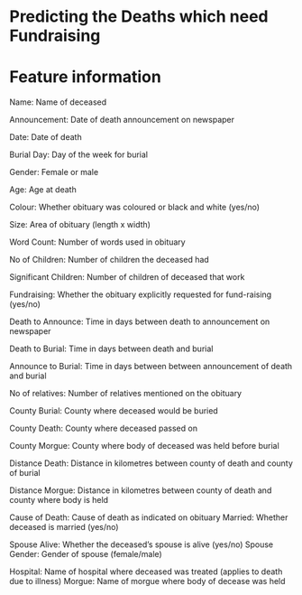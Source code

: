# Predicting the Deaths which need Fundraising

# Feature information
Name: Name of deceased 

Announcement: Date of death announcement on newspaper

Date: Date of death 

Burial Day: Day of the week for burial 

Gender: Female or male 

Age: Age at death 

Colour: Whether obituary was coloured or black and white (yes/no)

Size: Area of obituary (length x width) 

Word Count: Number of words used in obituary

No of Children: Number of children the deceased had 

Significant Children: Number of children of deceased that work 

Fundraising: Whether the obituary explicitly requested for fund-raising (yes/no) 

Death to Announce: Time in days between death to announcement on newspaper 

Death to Burial: Time in days between death and burial 

Announce to Burial: Time in days between between announcement of death and burial 

No of relatives: Number of relatives mentioned on the obituary 

County Burial: County where deceased would be buried 

County Death: County where deceased passed on 

County Morgue: County where body of deceased was held before burial 

Distance Death: Distance in kilometres between county of death and county of burial 

Distance Morgue:  Distance in kilometres between county of death and county where body is held 

Cause of Death: Cause of death as indicated on obituary Married: Whether deceased is married (yes/no) 

Spouse Alive: Whether the deceased’s spouse is alive (yes/no) Spouse Gender: Gender of spouse (female/male)

Hospital: Name of hospital where deceased was treated (applies to death due to illness) Morgue: Name of morgue where body of decease was held
